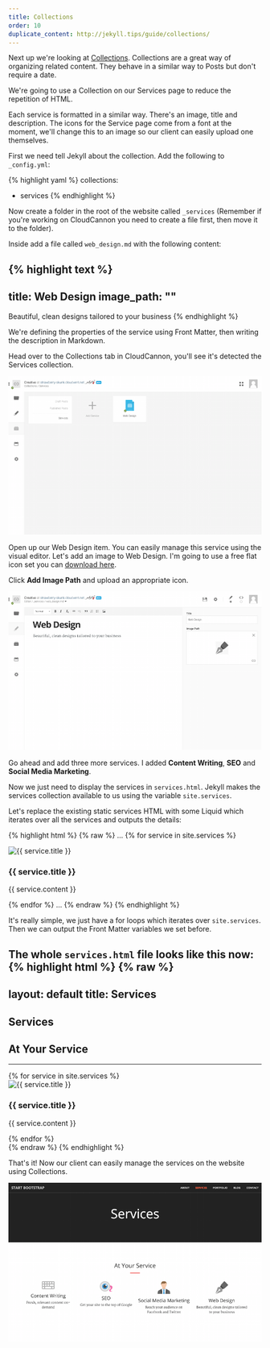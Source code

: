 ```yaml
---
title: Collections
order: 10
duplicate_content: http://jekyll.tips/guide/collections/
---
```

Next up we're looking at [Collections](http://jekyllrb.com/docs/collections/). Collections are a great way of organizing related content. They behave in a similar way to Posts but don't require a date.

We're going to use a Collection on our Services page to reduce the repetition of HTML.

Each service is formatted in a similar way. There's an image, title and description. The icons for the Service page come from a font at the moment, we'll change this to an image so our client can easily upload one themselves.

First we need tell Jekyll about the collection. Add the following to `_config.yml`:

{% highlight yaml %}
collections:
  - services
{% endhighlight %}

Now create a folder in the root of the website called `_services` (Remember if you're working on CloudCannon you need to create a file first, then move it to the folder).

Inside add a file called `web_design.md` with the following content:

{% highlight text %}
---
title: Web Design
image_path: ""
---

Beautiful, clean designs tailored to your business
{% endhighlight %}

We're defining the properties of the service using Front Matter, then writing the description in Markdown.

Head over to the Collections tab in CloudCannon, you'll see it's detected the Services collection.

<img alt="Collections" src="/img/guide/collections/collections.png" class="screenshot">

Open up our Web Design item. You can easily manage this service using the visual editor. Let's add an image to Web Design. I'm going to use a free flat icon set you can [download here](/flaticons_squidink.zip).

Click **Add Image Path** and upload an appropriate icon.

<img alt="Add Image" src="/img/guide/collections/add_image.png" class="screenshot">

Go ahead and add three more services. I added **Content Writing**, **SEO** and **Social Media Marketing**.

Now we just need to display the services in `services.html`. Jekyll makes the services collection available to us using the variable `site.services`.

Let's replace the existing static services HTML with some Liquid which iterates over all the services and outputs the details:

{% highlight html %}
{% raw %}
...
{% for service in site.services %}
  <div class="col-lg-3 col-md-6 text-center">
    <div class="service-box">
      <img src="{{ service.image_path }}" alt="{{ service.title }}"/>
      <h3>{{ service.title }}</h3>
      <p class="text-muted">{{ service.content }}</p>
    </div>
  </div>
{% endfor %}
...
{% endraw %}
{% endhighlight %}

It's really simple, we just have a for loops which iterates over `site.services`. Then we can output the Front Matter variables we set before.

The whole `services.html` file looks like this now:
{% highlight html %}
{% raw %}
---
layout: default
title: Services
---
<section class="bg-dark">
  <div class="text-center">
    <h1>Services</h1>
  </div>
</section>

<section id="services">
  <div class="container">
    <div class="row">
      <div class="col-lg-12 text-center">
        <h2 class="section-heading">At Your Service</h2>
        <hr class="primary">
      </div>
    </div>
  </div>

  <div class="container">
    <div class="row">
      {% for service in site.services %}
        <div class="col-lg-3 col-md-6 text-center">
          <div class="service-box">
            <img src="{{ service.image_path }}" alt="{{ service.title }}"/>
            <h3>{{ service.title }}</h3>
            <p class="text-muted">{{ service.content }}</p>
          </div>
        </div>
      {% endfor %}
    </div>
  </div>
</section>
{% endraw %}
{% endhighlight %}

That's it! Now our client can easily manage the services on the website using Collections.

<img alt="Final" src="/img/guide/collections/final.png" class="screenshot">
